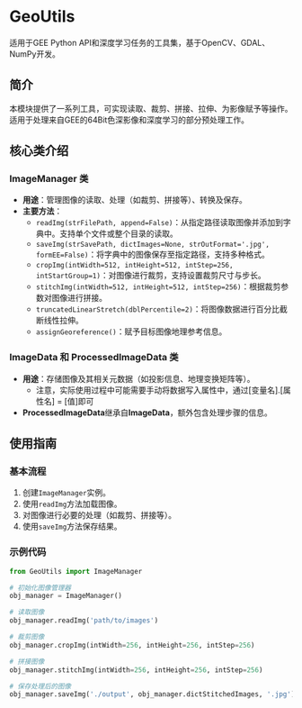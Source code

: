 # GeoUtils
适用于GEE Python API和深度学习任务的工具集，基于OpenCV、GDAL、NumPy开发。
## 简介
本模块提供了一系列工具，可实现读取、裁剪、拼接、拉伸、为影像赋予等操作。适用于处理来自GEE的64Bit色深影像和深度学习的部分预处理工作。


## 核心类介绍

### ImageManager 类
- **用途**：管理图像的读取、处理（如裁剪、拼接等）、转换及保存。
- **主要方法**：
  - `readImg(strFilePath, append=False)`：从指定路径读取图像并添加到字典中。支持单个文件或整个目录的读取。
  - `saveImg(strSavePath, dictImages=None, strOutFormat='.jpg', formEE=False)`：将字典中的图像保存至指定路径，支持多种格式。
  - `cropImg(intWidth=512, intHeight=512, intStep=256, intStartGroup=1)`：对图像进行裁剪，支持设置裁剪尺寸与步长。
  - `stitchImg(intWidth=512, intHeight=512, intStep=256)`：根据裁剪参数对图像进行拼接。
  - `truncatedLinearStretch(dblPercentile=2)`：将图像数据进行百分比截断线性拉伸。
  - `assignGeoreference()`：赋予目标图像地理参考信息。

### ImageData 和 ProcessedImageData 类
- **用途**：存储图像及其相关元数据（如投影信息、地理变换矩阵等）。
    - 注意，实际使用过程中可能需要手动将数据写入属性中，通过[变量名].[属性名] = [值]即可
- **ProcessedImageData**继承自**ImageData**，额外包含处理步骤的信息。

## 使用指南

### 基本流程
1. 创建`ImageManager`实例。
2. 使用`readImg`方法加载图像。
3. 对图像进行必要的处理（如裁剪、拼接等）。
4. 使用`saveImg`方法保存结果。

### 示例代码
```python
from GeoUtils import ImageManager

# 初始化图像管理器
obj_manager = ImageManager()

# 读取图像
obj_manager.readImg('path/to/images')

# 裁剪图像
obj_manager.cropImg(intWidth=256, intHeight=256, intStep=256)

# 拼接图像
obj_manager.stitchImg(intWidth=256, intHeight=256, intStep=256)

# 保存处理后的图像
obj_manager.saveImg('./output', obj_manager.dictStitchedImages, '.jpg')
```
